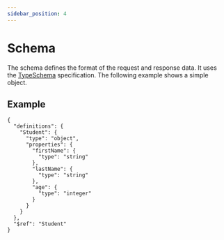 ```yaml
---
sidebar_position: 4
---
```


# Schema

The schema defines the format of the request and response data. It uses the
[TypeSchema] specification. The following example shows a simple object.

## Example

    {
      "definitions": {
        "Student": {
          "type": "object",
          "properties": {
            "firstName": {
              "type": "string"
            },
            "lastName": {
              "type": "string"
            },
            "age": {
              "type": "integer"
            }
          }
        }
      },
      "$ref": "Student"
    }


[TypeSchema]: https://typeschema.org/

